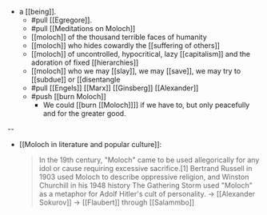- a [[being]].
  - #pull [[Egregore]].
  - #pull [[Meditations on Moloch]]
  - [[moloch]] of the thousand terrible faces of humanity
  - [[moloch]] who hides cowardly the [[suffering of others]]
  - [[moloch]] of uncontrolled, hypocritical, lazy [[capitalism]] and the adoration of fixed [[hierarchies]]
  - [[moloch]] who we may [[slay]], we may [[save]], we may try to [[subdue]] or [[disentangle
  - #pull [[Engels]] [[Marx]] [[Ginsberg]] [[Alexander]]
  - #push [[burn Moloch]] 
    - We could [[burn [[Moloch]]]] if we have to, but only peacefully and for the greater good.

--

- [[Moloch in literature and popular culture]]:
  > In the 19th century, "Moloch" came to be used allegorically for any idol or cause requiring excessive sacrifice.[1] Bertrand Russell in 1903 used Moloch to describe oppressive religion, and Winston Churchill in his 1948 history The Gathering Storm used "Moloch" as a metaphor for Adolf Hitler's cult of personality.
  > -> [[Alexander Sokurov]]
  > -> [[Flaubert]] through [[Salammbo]]
